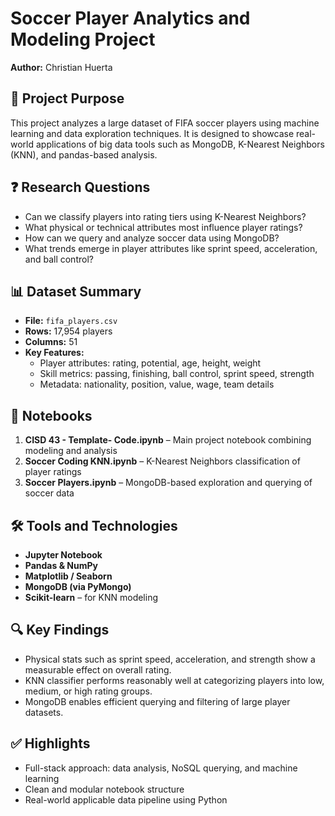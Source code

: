 # Soccer Player Analytics and Modeling Project

**Author:** Christian Huerta  

## 📌 Project Purpose
This project analyzes a large dataset of FIFA soccer players using machine learning and data exploration techniques. It is designed to showcase real-world applications of big data tools such as MongoDB, K-Nearest Neighbors (KNN), and pandas-based analysis.

## ❓ Research Questions
- Can we classify players into rating tiers using K-Nearest Neighbors?
- What physical or technical attributes most influence player ratings?
- How can we query and analyze soccer data using MongoDB?
- What trends emerge in player attributes like sprint speed, acceleration, and ball control?

## 📊 Dataset Summary
- **File:** `fifa_players.csv`
- **Rows:** 17,954 players
- **Columns:** 51
- **Key Features:** 
  - Player attributes: rating, potential, age, height, weight
  - Skill metrics: passing, finishing, ball control, sprint speed, strength
  - Metadata: nationality, position, value, wage, team details

## 📁 Notebooks
1. **CISD 43 - Template- Code.ipynb** – Main project notebook combining modeling and analysis
2. **Soccer Coding KNN.ipynb** – K-Nearest Neighbors classification of player ratings
3. **Soccer Players.ipynb** – MongoDB-based exploration and querying of soccer data

## 🛠️ Tools and Technologies
- **Jupyter Notebook**
- **Pandas & NumPy**
- **Matplotlib / Seaborn**
- **MongoDB (via PyMongo)**
- **Scikit-learn** – for KNN modeling

## 🔍 Key Findings
- Physical stats such as sprint speed, acceleration, and strength show a measurable effect on overall rating.
- KNN classifier performs reasonably well at categorizing players into low, medium, or high rating groups.
- MongoDB enables efficient querying and filtering of large player datasets.

## ✅ Highlights
- Full-stack approach: data analysis, NoSQL querying, and machine learning
- Clean and modular notebook structure
- Real-world applicable data pipeline using Python
